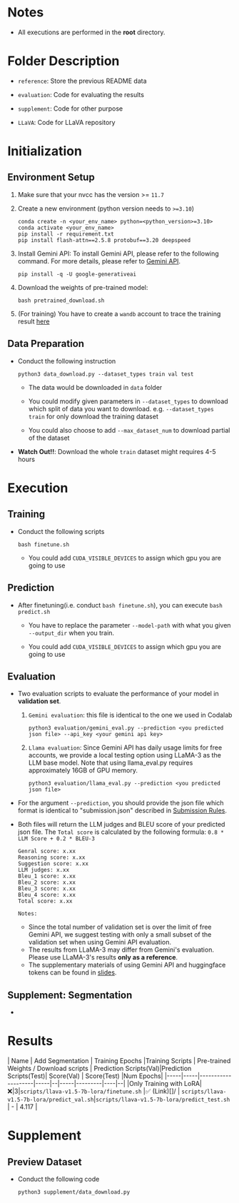 # Notes

* All executions are performed in the **root** directory.

# Folder Description

* ```reference```: Store the previous README data

* ```evaluation```: Code for evaluating the results

* ```supplement```: Code for other purpose

* ```LLaVA```: Code for LLaVA repository

# Initialization

## Environment Setup

1. Make sure that your nvcc has the version >= ```11.7```
2. Create a new environment (python version needs to `>=3.10`)
    
    ```
    conda create -n <your_env_name> python=<python_version>=3.10>
    conda activate <your_env_name>
    pip install -r requirement.txt
    pip install flash-attn==2.5.8 protobuf==3.20 deepspeed
    ```

3. Install Gemini API: To install Gemini API, please refer to the following command. For more details, please refer to [Gemini API](https://ai.google.dev/gemini-api/docs/quickstart?hl=zh-tw&_gl=1*ciqklc*_up*MQ..&gclid=Cj0KCQiAgJa6BhCOARIsAMiL7V8rppSkxxeqt-eVsCczUZ8Iz2mXXiTi1EkuP7K2xalpBYOk9HLgbv0aAqAIEALw_wcB&lang=python).
    
    ```
    pip install -q -U google-generativeai
    ```

4. Download the weights of pre-trained model:

    ```
    bash pretrained_download.sh
    ```

5. (For training) You have to create a ```wandb``` account to trace the training result [here](https://wandb.ai/)


## Data Preparation

* Conduct the following instruction

    ```
    python3 data_download.py --dataset_types train val test
    ```

    * The data would be downloaded in ```data``` folder

    * You could modify given parameters in ```--dataset_types``` to download which split of data you want to download. e.g. ```--dataset_types train``` for only download the training dataset

    * You could also choose to add ```--max_dataset_num``` to download partial of the dataset

* **Watch Out!!**: Download the whole ```train``` dataset might requires 4-5 hours

# Execution 

## Training

* Conduct the following scripts 

    ```
    bash finetune.sh
    ```

    * You could add ```CUDA_VISIBLE_DEVICES``` to assign which gpu you are going to use

## Prediction

* After finetuning(i.e. conduct ```bash finetune.sh```), you can execute ```bash predict.sh```

    * You have to replace the parameter ```--model-path``` with what you given ```--output_dir``` when you train.

    * You could add ```CUDA_VISIBLE_DEVICES``` to assign which gpu you are going to use

## Evaluation

* Two evaluation scripts to evaluate the performance of your model in **validation set**.

    1. ```Gemini evaluation```: this file is identical to the one we used in Codalab

        ```
        python3 evaluation/gemini_eval.py --prediction <you predicted json file> --api_key <your gemini api key>
        ```

    2. ```Llama evaluation```: Since Gemini API has daily usage limits for free accounts, we provide a local testing option using LLaMA-3 as the LLM base model. Note that using llama_eval.py requires approximately 16GB of GPU memory.

        ```
        python3 evaluation/llama_eval.py --prediction <you predicted json file>
        ```

* For the argument `--prediction`, you should provide the json file which format is identical to "submission.json" described in [Submission Rules](#Submission-Rules).
* Both files will return the LLM judges and BLEU score of your predicted json file. The `Total score` is calculated by the following formula: `0.8 * LLM Score + 0.2 * BLEU-3`
    
    ```
    Genral score: x.xx
    Reasoning score: x.xx
    Suggestion score: x.xx
    LLM judges: x.xx
    Bleu_1 score: x.xx
    Bleu_2 score: x.xx
    Bleu_3 score: x.xx
    Bleu_4 score: x.xx
    Total score: x.xx
    ```
    
    `Notes:`
    * Since the total number of validation set is over the limit of free Gemini API, we suggest testing with only a small subset of the validation set when using Gemini API evaluation.
    * The results from LLaMA-3 may differ from Gemini's evaluation. Please use LLaMA-3's results **only as a reference**.
    * The supplementary materials of using Gemini API and huggingface tokens can be found in [slides](https://docs.google.com/presentation/d/1eeXx_dL0OgkDn9_lhXnimTHrE6OYvAiiVOBwo2CTVOQ/edit#slide=id.g31b10de1f8f_7_155).

## Supplement: Segmentation 

* 


# Results

| Name | Add Segmentation | Training Epochs |Training Scripts | Pre-trained Weights / Download scripts | Prediction Scripts(Val)|Prediction Scripts(Test)|  Score(Val) | Score(Test) |Num Epochs|
|-----|-----|--------------------|-----|--|-----|---------|----|--|
|Only Training with LoRA|❌|3|```scripts/llava-v1.5-7b-lora/finetune.sh``` |✅ (Link)[]/ | ```scripts/llava-v1.5-7b-lora/predict_val.sh```|```scripts/llava-v1.5-7b-lora/predict_test.sh``` | - | 4.117 |


# Supplement

## Preview Dataset 

* Conduct the following code

    ```
    python3 supplement/data_download.py
    ```

